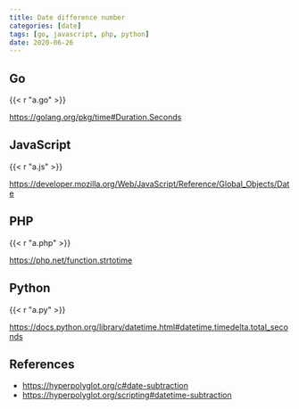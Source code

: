 ```yaml
---
title: Date difference number
categories: [date]
tags: [go, javascript, php, python]
date: 2020-06-26
---
```


## Go

{{< r "a.go" >}}

<https://golang.org/pkg/time#Duration.Seconds>

## JavaScript

{{< r "a.js" >}}

<https://developer.mozilla.org/Web/JavaScript/Reference/Global_Objects/Date>

## PHP

{{< r "a.php" >}}

<https://php.net/function.strtotime>

## Python

{{< r "a.py" >}}

<https://docs.python.org/library/datetime.html#datetime.timedelta.total_seconds>

## References

- <https://hyperpolyglot.org/c#date-subtraction>
- <https://hyperpolyglot.org/scripting#datetime-subtraction>
